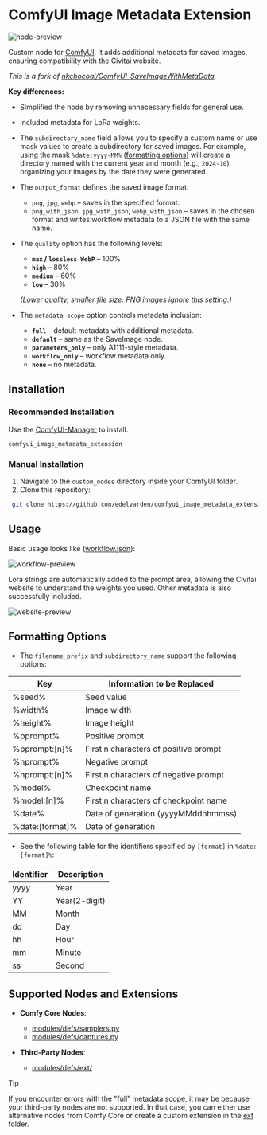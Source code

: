 # ComfyUI Image Metadata Extension

![node-preview](assets/preview.PNG)

Custom node for [ComfyUI](https://github.com/comfyanonymous/ComfyUI). It adds additional metadata for saved images, ensuring compatibility with the Civitai website.

*This is a fork of [nkchocoai/ComfyUI-SaveImageWithMetaData](https://github.com/nkchocoai/ComfyUI-SaveImageWithMetaData).*

**Key differences:**
- Simplified the node by removing unnecessary fields for general use.
- Included metadata for LoRa weights.
- The `subdirectory_name` field allows you to specify a custom name or use mask values to create a subdirectory for saved images. For example, using the mask `%date:yyyy-MM%` ([formatting options](#formatting-options)) will create a directory named with the current year and month (e.g., `2024-10`), organizing your images by the date they were generated.
- The `output_format` defines the saved image format:
  - `png`, `jpg`, `webp` – saves in the specified format.
  - `png_with_json`, `jpg_with_json`, `webp_with_json` – saves in the chosen format and writes workflow metadata to a JSON file with the same name.
- The `quality` option has the following levels:
  - **`max` / `lossless WebP`** – 100%
  - **`high`** – 80%
  - **`medium`** – 60%
  - **`low`** – 30%

  *(Lower quality, smaller file size. PNG images ignore this setting.)*
- The `metadata_scope` option controls metadata inclusion:
  - **`full`** – default metadata with additional metadata.
  - **`default`** – same as the SaveImage node.
  - **`parameters_only`** – only A1111-style metadata.
  - **`workflow_only`** – workflow metadata only.
  - **`none`** – no metadata.

## Installation

### Recommended Installation

Use the [ComfyUI-Manager](https://github.com/ltdrdata/ComfyUI-Manager) to install.

```
comfyui_image_metadata_extension
```

### Manual Installation

1. Navigate to the `custom_nodes` directory inside your ComfyUI folder.
2. Clone this repository:

  ```bash
   git clone https://github.com/edelvarden/comfyui_image_metadata_extension.git
  ```

## Usage

Basic usage looks like ([workflow.json](assets/workflow.json)):

![workflow-preview](assets/Capture1.PNG)

Lora strings are automatically added to the prompt area, allowing the Civitai website to understand the weights you used. Other metadata is also successfully included.

![website-preview](assets/Capture2.PNG)

## Formatting Options
- The `filename_prefix` and `subdirectory_name` support the following options:

| Key             | Information to be Replaced            |
| --------------- | ------------------------------------- |
| %seed%          | Seed value                            |
| %width%         | Image width                           |
| %height%        | Image height                          |
| %pprompt%       | Positive prompt                       |
| %pprompt:[n]%   | First n characters of positive prompt |
| %nprompt%       | Negative prompt                       |
| %nprompt:[n]%   | First n characters of negative prompt |
| %model%         | Checkpoint name                       |
| %model:[n]%     | First n characters of checkpoint name |
| %date%          | Date of generation (yyyyMMddhhmmss)  |
| %date:[format]% | Date of generation                    |

- See the following table for the identifiers specified by `[format]` in `%date:[format]%`:

| Identifier | Description                 |
| ---------- | --------------------------- |
| yyyy       | Year                        |
| YY         | Year(2-digit)               |
| MM         | Month                       |
| dd         | Day                         |
| hh         | Hour                        |
| mm         | Minute                      |
| ss         | Second                      |

## Supported Nodes and Extensions

- **Comfy Core Nodes**:
  - [modules/defs/samplers.py](modules/defs/samplers.py)
  - [modules/defs/captures.py](modules/defs/captures.py)

- **Third-Party Nodes**:
  - [modules/defs/ext/](modules/defs/ext/)

> [!TIP]  
> If you encounter errors with the "full" metadata scope, it may be because your third-party nodes are not supported. In that case, you can either use alternative nodes from Comfy Core or create a custom extension in the [ext](modules/defs/ext/) folder.
